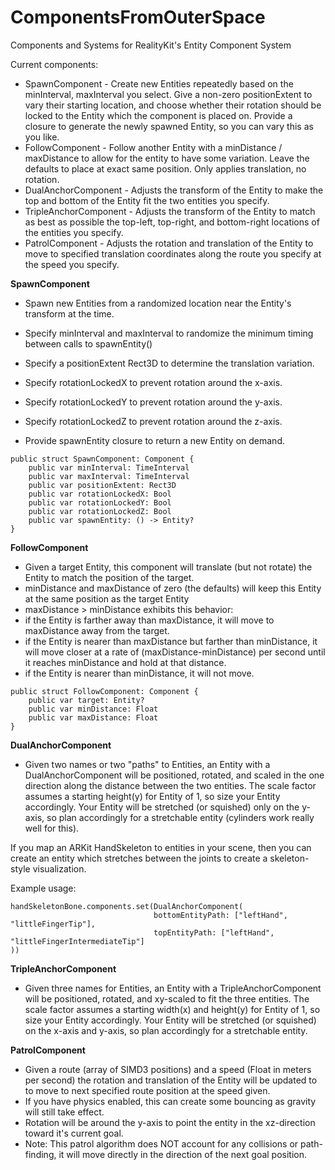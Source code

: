 # ComponentsFromOuterSpace

Components and Systems for RealityKit's Entity Component System

Current components:
* SpawnComponent - Create new Entities repeatedly based on the minInterval, maxInterval you select. Give a non-zero positionExtent to vary their starting location, and choose whether their rotation should be locked to the Entity which the component is placed on. Provide a closure to generate the newly spawned Entity, so you can vary this as you like.
* FollowComponent - Follow another Entity with a minDistance / maxDistance to allow for the entity to have some variation. Leave the defaults to place at exact same position. Only applies translation, no rotation.
* DualAnchorComponent - Adjusts the transform of the Entity to make the top and bottom of the Entity fit the two entities you specify.
* TripleAnchorComponent - Adjusts the transform of the Entity to match as best as possible the top-left, top-right, and bottom-right locations of the entities you specify.
* PatrolComponent - Adjusts the rotation and translation of the Entity to move to specified translation coordinates along the route you specify at the speed you specify.

**SpawnComponent**
* Spawn new Entities from a randomized location near the Entity's transform at the time.

* Specify minInterval and maxInterval to randomize the minimum timing between calls to spawnEntity()
* Specify a positionExtent Rect3D to determine the translation variation.
* Specify rotationLockedX to prevent rotation around the x-axis.
* Specify rotationLockedY to prevent rotation around the y-axis.
* Specify rotationLockedZ to prevent rotation around the z-axis.
* Provide spawnEntity closure to return a new Entity on demand.

```
public struct SpawnComponent: Component {
    public var minInterval: TimeInterval
    public var maxInterval: TimeInterval
    public var positionExtent: Rect3D
    public var rotationLockedX: Bool
    public var rotationLockedY: Bool
    public var rotationLockedZ: Bool
    public var spawnEntity: () -> Entity?
}
```

**FollowComponent**
* Given a target Entity, this component will translate (but not rotate) the Entity to match the position of the target.
* minDistance and maxDistance of zero (the defaults) will keep this Entity at the same position as the target Entity
* maxDistance > minDistance exhibits this behavior:
* if the Entity is farther away than maxDistance, it will move to maxDistance away from the target.
* if the Entity is nearer than maxDistance but farther than minDistance, it will move closer at a rate of (maxDistance-minDistance) per second until it reaches minDistance and hold at that distance.
* if the Entity is nearer than minDistance, it will not move.
```
public struct FollowComponent: Component {
    public var target: Entity?
    public var minDistance: Float
    public var maxDistance: Float
}
```

**DualAnchorComponent**
* Given two names or two "paths" to Entities, an Entity with a DualAnchorComponent will be positioned, rotated, and scaled in the one direction along the distance between the two entities. The scale factor assumes a starting height(y) for Entity of 1, so size your Entity accordingly. Your Entity will be stretched (or squished) only on the y-axis, so plan accordingly for a stretchable entity (cylinders work really well for this).

If you map an ARKit HandSkeleton to entities in your scene, then you can create an entity which stretches between the joints to create a skeleton-style visualization.

Example usage:
```
handSkeletonBone.components.set(DualAnchorComponent(
                                bottomEntityPath: ["leftHand", "littleFingerTip"],
                                topEntityPath: ["leftHand", "littleFingerIntermediateTip"]
))
```

**TripleAnchorComponent**
* Given three names for Entities, an Entity with a TripleAnchorComponent will be positioned, rotated, and xy-scaled to fit the three entities. The scale factor assumes a starting width(x) and height(y) for Entity of 1, so size your Entity accordingly. Your Entity will be stretched (or squished) on the x-axis and y-axis, so plan accordingly for a stretchable entity.

**PatrolComponent**
* Given a route (array of SIMD3<Float> positions) and a speed (Float in meters per second) the rotation and translation of the Entity will be updated to to move to next specified route position at the speed given. 
* If you have physics enabled, this can create some bouncing as gravity will still take effect.
* Rotation will be around the y-axis to point the entity in the xz-direction toward it's current goal.
* Note: This patrol algorithm does NOT account for any collisions or path-finding, it will move directly in the direction of the next goal position. 
